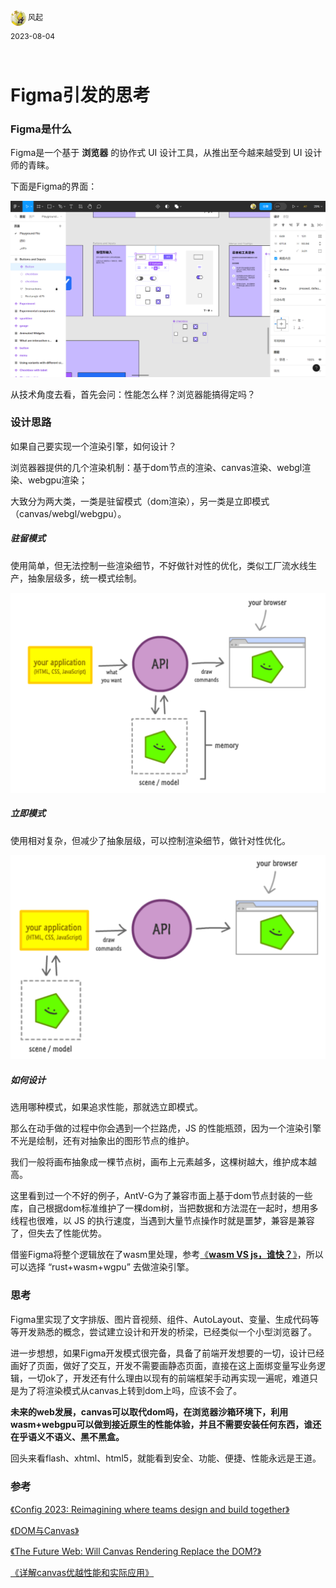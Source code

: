 <div style="overflow:hidden;"><img src="../assets/me.jpeg" alt="风起" style="border-radius:50%;width: 25px;float:left;"> <div style="float:left;margin-top: 2px;margin-left: 3px;font-size: 12px;">风起</div></div>
<div style="clear:both;font-size: 12px;height:50px;line-height: 34px;">2023-08-04</div>

# Figma引发的思考

### Figma是什么

Figma是一个基于 **浏览器** 的协作式 UI 设计工具，从推出至今越来越受到 UI 设计师的青睐。

下面是Figma的界面：

![](../assets/figmadev-1.png)

从技术角度去看，首先会问：性能怎么样？浏览器能搞得定吗？

### 设计思路

如果自己要实现一个渲染引擎，如何设计？

浏览器器提供的几个渲染机制：基于dom节点的渲染、canvas渲染、webgl渲染、webgpu渲染；

大致分为两大类，一类是驻留模式（dom渲染），另一类是立即模式（canvas/webgl/webgpu）。

##### 驻留模式

使用简单，但无法控制一些渲染细节，不好做针对性的优化，类似工厂流水线生产，抽象层级多，统一模式绘制。

![](../assets/figmadev-2.png)

##### 立即模式

使用相对复杂，但减少了抽象层级，可以控制渲染细节，做针对性优化。

![](../assets/figmadev-3.png)

##### 如何设计

选用哪种模式，如果追求性能，那就选立即模式。

那么在动手做的过程中你会遇到一个拦路虎，JS 的性能瓶颈，因为一个渲染引擎不光是绘制，还有对抽象出的图形节点的维护。

我们一般将画布抽象成一棵节点树，画布上元素越多，这棵树越大，维护成本越高。

这里看到过一个不好的例子，AntV-G为了兼容市面上基于dom节点封装的一些库，自己根据dom标准维护了一棵dom树，当把数据和方法混在一起时，想用多线程也很难，以 JS 的执行速度，当遇到大量节点操作时就是噩梦，兼容是兼容了，但失去了性能优势。

借鉴Figma将整个逻辑放在了wasm里处理，参考[《**wasm VS js，谁快？**》](../rww/wasm-vs-js.md)，所以可以选择 “rust+wasm+wgpu” 去做渲染引擎。

### 思考

Figma里实现了文字排版、图片音视频、组件、AutoLayout、变量、生成代码等等开发熟悉的概念，尝试建立设计和开发的桥梁，已经类似一个小型浏览器了。

进一步想想，如果Figma开发模式很完备，具备了前端开发想要的一切，设计已经画好了页面，做好了交互，开发不需要画静态页面，直接在这上面绑变量写业务逻辑，一切ok了，开发还有什么理由以现有的前端框架手动再实现一遍呢，难道只是为了将渲染模式从canvas上转到dom上吗，应该不会了。

**未来的web发展，canvas可以取代dom吗，在浏览器沙箱环境下，利用wasm+webgpu可以做到接近原生的性能体验，并且不需要安装任何东西，谁还在乎语义不语义、黑不黑盒。**

回头来看flash、xhtml、html5，就能看到安全、功能、便捷、性能永远是王道。

### 参考

[《Config 2023: Reimagining where teams design and build together》](https://www.figma.com/blog/config-2023-recap/)

[《DOM与Canvas》](https://www.kirupa.com/html5/dom_vs_canvas.htm)

[《The Future Web: Will Canvas Rendering Replace the DOM?》](https://medium.com/young-coder/the-future-web-will-canvas-rendering-replace-the-dom-847be872884c)

[《详解canvas优越性能和实际应用》](https://segmentfault.com/a/1190000040564730)

